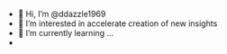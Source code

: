 - 👋 Hi, I’m @ddazzle1969
- 👀 I’m interested in accelerate creation of new insights
- 🌱 I’m currently learning ...
-

<!---
ddazzle1969/ddazzle1969 is a ✨ special ✨ repository because its `README.md` (this file) appears on your GitHub profile.
You can click the Preview link to take a look at your changes.
--->
